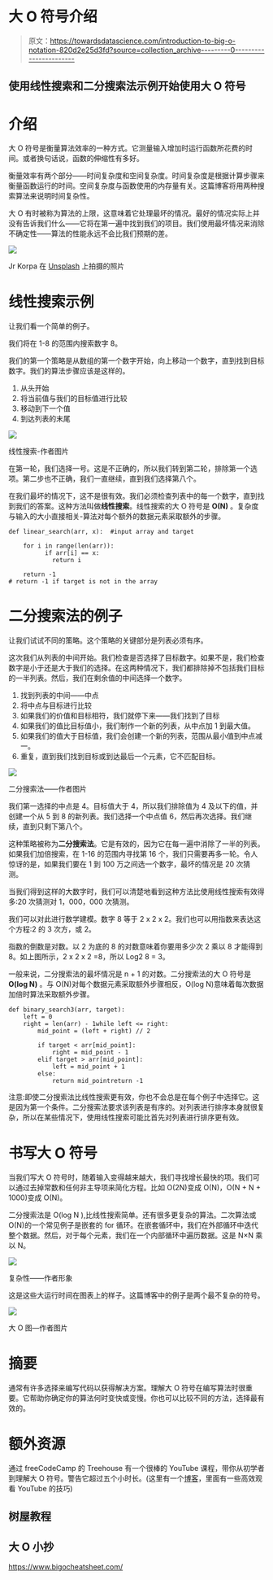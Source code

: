 # 大 O 符号介绍

> 原文：<https://towardsdatascience.com/introduction-to-big-o-notation-820d2e25d3fd?source=collection_archive---------0----------------------->

## 使用线性搜索和二分搜索法示例开始使用大 O 符号

# 介绍

大 O 符号是衡量算法效率的一种方式。它测量输入增加时运行函数所花费的时间。或者换句话说，函数的伸缩性有多好。

衡量效率有两个部分——时间复杂度和空间复杂度。时间复杂度是根据计算步骤来衡量函数运行的时间。空间复杂度与函数使用的内存量有关。这篇博客将用两种搜索算法来说明时间复杂性。

大 O 有时被称为算法的上限，这意味着它处理最坏的情况。最好的情况实际上并没有告诉我们什么——它将在第一遍中找到我们的项目。我们使用最坏情况来消除不确定性——算法的性能永远不会比我们预期的差。

![](img/d2570068bd2428ca24d068d940ae8d2a.png)

Jr Korpa 在 [Unsplash](https://unsplash.com?utm_source=medium&utm_medium=referral) 上拍摄的照片

# 线性搜索示例

让我们看一个简单的例子。

我们将在 1-8 的范围内搜索数字 8。

我们的第一个策略是从数组的第一个数字开始，向上移动一个数字，直到找到目标数字。我们的算法步骤应该是这样的。

1.  从头开始
2.  将当前值与我们的目标值进行比较
3.  移动到下一个值
4.  到达列表的末尾

![](img/90689b5797f369432b2e6d5ad7a7b3e3.png)

线性搜索-作者图片

在第一轮，我们选择一号。这是不正确的，所以我们转到第二轮，排除第一个选项。第二步也不正确，我们一直继续，直到我们选择第八个。

在我们最坏的情况下，这不是很有效。我们必须检查列表中的每一个数字，直到找到我们的答案。这种方法叫做**线性搜索**。线性搜索的大 O 符号是 **O(N)** 。复杂度与输入的大小直接相关-算法对每个额外的数据元素采取额外的步骤。

```
def linear_search(arr, x):  #input array and target

    for i in range(len(arr)): 
          if arr[i] == x: 
            return i 

    return -1   
# return -1 if target is not in the array
```

# 二分搜索法的例子

让我们试试不同的策略。这个策略的关键部分是列表必须有序。

这次我们从列表的中间开始。我们检查是否选择了目标数字。如果不是，我们检查数字是小于还是大于我们的选择。在这两种情况下，我们都排除掉不包括我们目标的一半列表。然后，我们在剩余值的中间选择一个数字。

1.  找到列表的中间——中点
2.  将中点与目标进行比较
3.  如果我们的价值和目标相符，我们就停下来——我们找到了目标
4.  如果我们的值比目标值小，我们制作一个新的列表，从中点加 1 到最大值。
5.  如果我们的值大于目标值，我们会创建一个新的列表，范围从最小值到中点减一。
6.  重复，直到我们找到目标或到达最后一个元素，它不匹配目标。

![](img/30775ba9de85f1e621807fa15a90c4a8.png)

二分搜索法——作者图片

我们第一选择的中点是 4。目标值大于 4，所以我们排除值为 4 及以下的值，并创建一个从 5 到 8 的新列表。我们选择一个中点值 6，然后再次选择。我们继续，直到只剩下第八个。

这种策略被称为**二分搜索法**。它是有效的，因为它在每一遍中消除了一半的列表。如果我们加倍搜索，在 1-16 的范围内寻找第 16 个，我们只需要再多一轮。令人惊讶的是，如果我们要在 1 到 100 万之间选一个数字，最坏的情况是 20 次猜测。

当我们得到这样的大数字时，我们可以清楚地看到这种方法比使用线性搜索有效得多:20 次猜测对 1，000，000 次猜测。

我们可以对此进行数学建模。数字 8 等于 2 x 2 x 2。我们也可以用指数来表达这个方程:2 的 3 次方，或 2。

指数的倒数是对数。以 2 为底的 8 的对数意味着你要用多少次 2 乘以 8 才能得到 8。如上图所示，2 x 2 x 2 =8，所以 Log2 8 = 3。

一般来说，二分搜索法的最坏情况是 n + 1 的对数。二分搜索法的大 O 符号是 **O(log N)** 。与 O(N)对每个数据元素采取额外步骤相反，O(log N)意味着每次数据加倍时算法采取额外步骤。

```
def binary_search3(arr, target):
    left = 0
    right = len(arr) - 1while left <= right:
        mid_point = (left + right) // 2    

        if target < arr[mid_point]:
            right = mid_point - 1
        elif target > arr[mid_point]:
            left = mid_point + 1
        else:
            return mid_pointreturn -1
```

注意:即使二分搜索法比线性搜索更有效，你也不会总是在每个例子中选择它。这是因为第一个条件。二分搜索法要求该列表是有序的。对列表进行排序本身就很复杂，所以在某些情况下，使用线性搜索可能比首先对列表进行排序更有效。

# 书写大 O 符号

当我们写大 O 符号时，随着输入变得越来越大，我们寻找增长最快的项。我们可以通过去掉常数和任何非主导项来简化方程。比如 O(2N)变成 O(N)，O(N + N + 1000)变成 O(N)。

二分搜索法是 O(log N ),比线性搜索简单。还有很多更复杂的算法。二次算法或 O(N)的一个常见例子是嵌套的 for 循环。在嵌套循环中，我们在外部循环中迭代整个数据。然后，对于每个元素，我们在一个内部循环中遍历数据。这是 N×N 乘以 N。

![](img/2526ed861238a9dcf5b1e12928105d7f.png)

复杂性——作者形象

这是这些大运行时间在图表上的样子。这篇博客中的例子是两个最不复杂的符号。

![](img/f0a05b1d00319a4c36edd1d37571e227.png)

大 O 图—作者图片

# 摘要

通常有许多选择来编写代码以获得解决方案。理解大 O 符号在编写算法时很重要。它帮助你确定你的算法何时变快或变慢。你也可以比较不同的方法，选择最有效的。

# 额外资源

通过 freeCodeCamp 的 Treehouse 有一个很棒的 YouTube 课程，带你从初学者到理解大 O 符号。警告它超过五个小时长。(这里有一个[博客](https://medium.com/analytics-vidhya/how-to-watch-youtube-like-a-boss-df7e1aea18a4)，里面有一些高效观看 YouTube 的技巧)

## 树屋教程

## 大 O 小抄

https://www.bigocheatsheet.com/